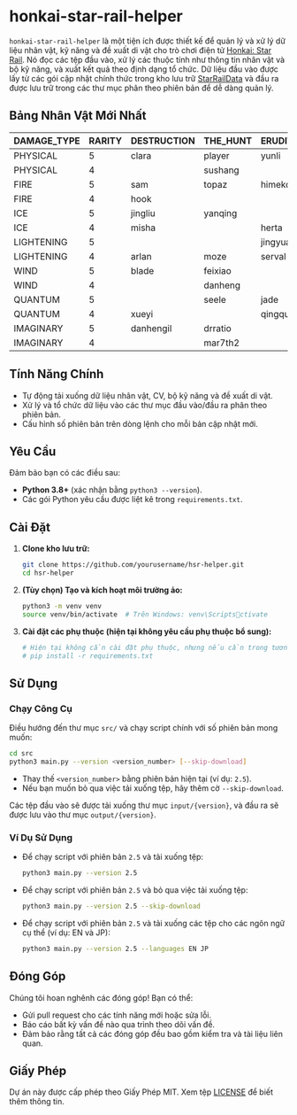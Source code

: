 # honkai-star-rail-helper

`honkai-star-rail-helper` là một tiện ích được thiết kế để quản lý và xử lý dữ liệu nhân vật, kỹ năng và đề xuất di vật cho trò chơi điện tử [Honkai: Star Rail](https://en.wikipedia.org/wiki/Honkai:_Star_Rail). Nó đọc các tệp đầu vào, xử lý các thuộc tính như thông tin nhân vật và bộ kỹ năng, và xuất kết quả theo định dạng tổ chức. Dữ liệu đầu vào được lấy từ các gói cập nhật chính thức trong kho lưu trữ [StarRailData](https://github.com/Dimbreath/StarRailData/tree/master) và đầu ra được lưu trữ trong các thư mục phân theo phiên bản để dễ dàng quản lý.

## Bảng Nhân Vật Mới Nhất
<!-- CHARACTER_TABLE_START -->
| DAMAGE_TYPE | RARITY | DESTRUCTION        | THE_HUNT | ERUDITION | HARMONY | NIHILITY      | PRESERVATION | ABUNDANCE |
| ----------- | ------ | ------------------ | -------- | --------- | ------- | ------------- | ------------ | --------- |
| PHYSICAL    | 5      | clara|player|yunli | boothill | argenti   | robin   |               |              |           |
| PHYSICAL    | 4      |                    | sushang  |           | hanya   | luka          |              | natasha   |
| FIRE        | 5      | sam                | topaz    | himeko    |         | jiaoqiu       | player2      | lingsha   |
| FIRE        | 4      | hook               |          |           | asta    | guinaifen     |              | gallagher |
| ICE         | 5      | jingliu            | yanqing  |           | ruanmei |               | gepard       |           |
| ICE         | 4      | misha              |          | herta     |         | pela          | mar7th       |           |
| LIGHTENING  | 5      |                    |          | jingyuan  |         | acheron|kafka |              | bailu     |
| LIGHTENING  | 4      | arlan              | moze     | serval    | tingyun |               |              |           |
| WIND        | 5      | blade              | feixiao  |           | bronya  | blackswan     |              | huohuo    |
| WIND        | 4      |                    | danheng  |           |         | sampo         |              |           |
| QUANTUM     | 5      |                    | seele    | jade      | sparkle | silverwolf    | fuxuan       |           |
| QUANTUM     | 4      | xueyi              |          | qingque   |         |               |              | lynx      |
| IMAGINARY   | 5      | danhengil          | drratio  |           | player3 | welt          | aventurine   | luocha    |
| IMAGINARY   | 4      |                    | mar7th2  |           | yukong  |               |              |           |
<!-- CHARACTER_TABLE_END -->

## Tính Năng Chính
- Tự động tải xuống dữ liệu nhân vật, CV, bộ kỹ năng và đề xuất di vật.
- Xử lý và tổ chức dữ liệu vào các thư mục đầu vào/đầu ra phân theo phiên bản.
- Cấu hình số phiên bản trên dòng lệnh cho mỗi bản cập nhật mới.

## Yêu Cầu

Đảm bảo bạn có các điều sau:
- **Python 3.8+** (xác nhận bằng `python3 --version`).
- Các gói Python yêu cầu được liệt kê trong `requirements.txt`.

## Cài Đặt

1. **Clone kho lưu trữ:**
   ```bash
   git clone https://github.com/yourusername/hsr-helper.git
   cd hsr-helper
   ```

2. **(Tùy chọn) Tạo và kích hoạt môi trường ảo:**
   ```bash
   python3 -m venv venv
   source venv/bin/activate  # Trên Windows: venv\Scriptsctivate
   ```

3. **Cài đặt các phụ thuộc (hiện tại không yêu cầu phụ thuộc bổ sung):**
   ```bash
   # Hiện tại không cần cài đặt phụ thuộc, nhưng nếu cần trong tương lai:
   # pip install -r requirements.txt
   ```

## Sử Dụng

### Chạy Công Cụ
   Điều hướng đến thư mục `src/` và chạy script chính với số phiên bản mong muốn:
   ```bash
   cd src
   python3 main.py --version <version_number> [--skip-download]
   ```

   - Thay thế `<version_number>` bằng phiên bản hiện tại (ví dụ: `2.5`).
   - Nếu bạn muốn bỏ qua việc tải xuống tệp, hãy thêm cờ `--skip-download`.

   Các tệp đầu vào sẽ được tải xuống thư mục `input/{version}`, và đầu ra sẽ được lưu vào thư mục `output/{version}`.

### Ví Dụ Sử Dụng

- Để chạy script với phiên bản `2.5` và tải xuống tệp:
  ```bash
  python3 main.py --version 2.5
  ```

- Để chạy script với phiên bản `2.5` và bỏ qua việc tải xuống tệp:
  ```bash
  python3 main.py --version 2.5 --skip-download
  ```

- Để chạy script với phiên bản `2.5` và tải xuống các tệp cho các ngôn ngữ cụ thể (ví dụ: EN và JP):
  ```bash
  python3 main.py --version 2.5 --languages EN JP
  ```

## Đóng Góp

Chúng tôi hoan nghênh các đóng góp! Bạn có thể:
- Gửi pull request cho các tính năng mới hoặc sửa lỗi.
- Báo cáo bất kỳ vấn đề nào qua trình theo dõi vấn đề.
- Đảm bảo rằng tất cả các đóng góp đều bao gồm kiểm tra và tài liệu liên quan.

## Giấy Phép

Dự án này được cấp phép theo Giấy Phép MIT. Xem tệp [LICENSE](LICENSE) để biết thêm thông tin.
